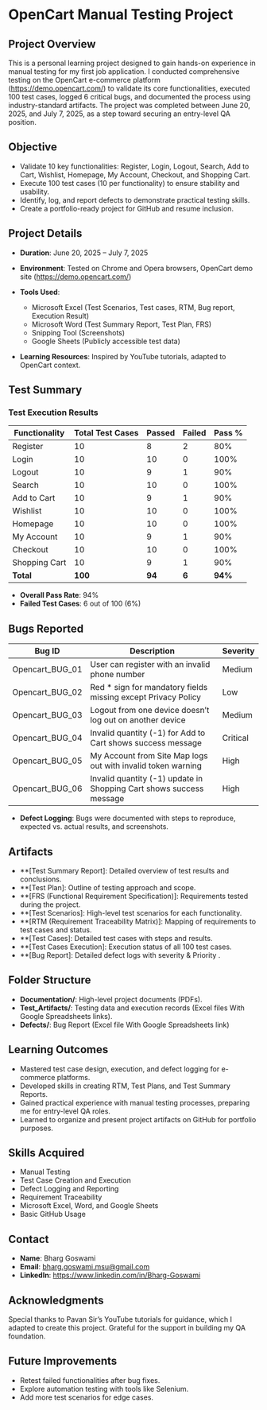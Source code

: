 # OpenCart Manual Testing Project

## Project Overview
This is a personal learning project designed to gain hands-on experience in manual testing for my first job application. I conducted comprehensive testing on the OpenCart e-commerce platform (https://demo.opencart.com/) to validate its core functionalities, executed 100 test cases, logged 6 critical bugs, and documented the process using industry-standard artifacts. The project was completed between June 20, 2025, and July 7, 2025, as a step toward securing an entry-level QA position.

## Objective
- Validate 10 key functionalities: Register, Login, Logout, Search, Add to Cart, Wishlist, Homepage, My Account, Checkout, and Shopping Cart.
- Execute 100 test cases (10 per functionality) to ensure stability and usability.
- Identify, log, and report defects to demonstrate practical testing skills.
- Create a portfolio-ready project for GitHub and resume inclusion.

## Project Details
- **Duration**: June 20, 2025 – July 7, 2025
- **Environment**: Tested on Chrome and Opera browsers, OpenCart demo site (https://demo.opencart.com/)
- **Tools Used**: 
  - Microsoft Excel (Test Scenarios, Test cases, RTM, Bug report, Execution Result)
  - Microsoft Word (Test Summary Report, Test Plan, FRS)
  - Snipping Tool (Screenshots)
  - Google Sheets (Publicly accessible test data)

- **Learning Resources**: Inspired by YouTube tutorials, adapted to OpenCart context.

## Test Summary
### Test Execution Results
| **Functionality**            | **Total Test Cases** | **Passed** | **Failed** | **Pass %** |
|-------------------------------|----------------------|------------|------------|------------|
| Register                     | 10                   | 8          | 2          | 80%        |
| Login                        | 10                   | 10         | 0          | 100%       |
| Logout                       | 10                   | 9          | 1          | 90%        |
| Search                       | 10                   | 10         | 0          | 100%       |
| Add to Cart                  | 10                   | 9          | 1          | 90%        |
| Wishlist                     | 10                   | 10         | 0          | 100%       |
| Homepage                     | 10                   | 10         | 0          | 100%       |
| My Account                   | 10                   | 9          | 1          | 90%        |
| Checkout                     | 10                   | 10         | 0          | 100%       |
| Shopping Cart                | 10                   | 9          | 1          | 90%        |
| **Total**                    | **100**              | **94**      | **6**      | **94%**    |

- **Overall Pass Rate**: 94%
- **Failed Test Cases**: 6 out of 100 (6%)


## Bugs Reported
| **Bug ID**      | **Description**                              | **Severity** |
|------------------|----------------------------------------------|--------------|
| Opencart_BUG_01 | User can register with an invalid phone number | Medium       |
| Opencart_BUG_02 | Red * sign for mandatory fields missing except Privacy Policy | Low          |
| Opencart_BUG_03 | Logout from one device doesn’t log out on another device | Medium       |
| Opencart_BUG_04 | Invalid quantity (-1) for Add to Cart shows success message | Critical     |
| Opencart_BUG_05 | My Account from Site Map logs out with invalid token warning | High         |
| Opencart_BUG_06 | Invalid quantity (-1) update in Shopping Cart shows success message | High         |

- **Defect Logging**: Bugs were documented with steps to reproduce, expected vs. actual results, and screenshots.

## Artifacts
- **[Test Summary Report]: Detailed overview of test results and conclusions.
- **[Test Plan]: Outline of testing approach and scope.
- **[FRS (Functional Requirement Specification)]: Requirements tested during the project.
- **[Test Scenarios]: High-level test scenarios for each functionality.
- **[RTM (Requirement Traceability Matrix)]: Mapping of requirements to test cases and status.
- **[Test Cases]: Detailed test cases with steps and results.
- **[Test Cases Execution]: Execution status of all 100 test cases.
- **[Bug Report]: Detailed defect logs with severity & Priority .



## Folder Structure
- **Documentation/**: High-level project documents (PDFs).
- **Test_Artifacts/**: Testing data and execution records (Excel files With Google Spreadsheets links).
- **Defects/**: Bug Report (Excel file With Google Spreadsheets link)

## Learning Outcomes
- Mastered test case design, execution, and defect logging for e-commerce platforms.
- Developed skills in creating RTM, Test Plans, and Test Summary Reports.
- Gained practical experience with manual testing processes, preparing me for entry-level QA roles.
- Learned to organize and present project artifacts on GitHub for portfolio purposes.

## Skills Acquired
- Manual Testing
- Test Case Creation and Execution
- Defect Logging and Reporting
- Requirement Traceability
- Microsoft Excel, Word, and Google Sheets
- Basic GitHub Usage

## Contact
- **Name**: Bharg Goswami
- **Email**: bharg.goswami.msu@gmail.com
- **LinkedIn**: https://www.linkedin.com/in/Bharg-Goswami

## Acknowledgments
Special thanks to Pavan Sir’s YouTube tutorials for guidance, which I adapted to create this project. Grateful for the support in building my QA foundation.

## Future Improvements
- Retest failed functionalities after bug fixes.
- Explore automation testing with tools like Selenium.
- Add more test scenarios for edge cases.
